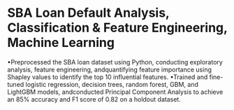 # SBA Loan Default Analysis, Classification & Feature Engineering, Machine Learning

•Preprocessed the SBA loan dataset using Python, conducting exploratory analysis, feature engineering, andquantifying feature importance using Shapley values to identify the top 10 influential features.
•Trained and fine-tuned logistic regression, decision trees, random forest, GBM, and LightGBM models, andconducted Principal Component Analysis to achieve an 85% accuracy and F1 score of 0.82 on a holdout dataset.
